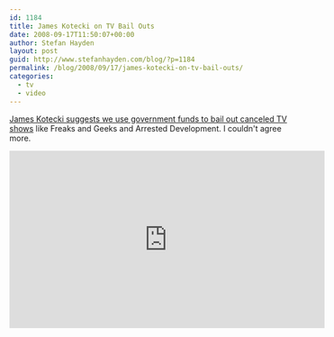 ```yaml
---
id: 1184
title: James Kotecki on TV Bail Outs
date: 2008-09-17T11:50:07+00:00
author: Stefan Hayden
layout: post
guid: http://www.stefanhayden.com/blog/?p=1184
permalink: /blog/2008/09/17/james-kotecki-on-tv-bail-outs/
categories:
  - tv
  - video
---
```

<a href="https://www.youtube.com/watch?v=4qD4ngZMR1M">James Kotecki suggests we use government funds to bail out canceled TV shows</a> like Freaks and Geeks and Arrested Development. I couldn't agree more.

<iframe width="560" height="315" src="https://www.youtube.com/embed/4qD4ngZMR1M" title="YouTube video player" frameborder="0" allow="accelerometer; autoplay; clipboard-write; encrypted-media; gyroscope; picture-in-picture" allowfullscreen></iframe>
